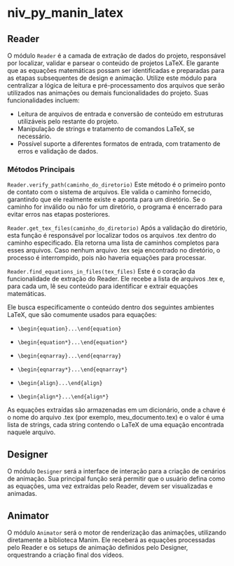# niv_py_manin_latex

## Reader

O módulo `Reader` é a camada de extração de dados do projeto, responsável por localizar, validar e parsear o conteúdo de projetos LaTeX. Ele garante que as equações matemáticas possam ser identificadas e preparadas para as etapas subsequentes de design e animação. Utilize este módulo para centralizar a lógica de leitura e pré-processamento dos arquivos que serão utilizados nas animações ou demais funcionalidades do projeto. Suas funcionalidades incluem:

- Leitura de arquivos de entrada e conversão de conteúdo em estruturas utilizáveis pelo restante do projeto.
- Manipulação de strings e tratamento de comandos LaTeX, se necessário.
- Possível suporte a diferentes formatos de entrada, com tratamento de erros e validação de dados.

### Métodos Principais
`Reader.verify_path(caminho_do_diretorio)`
    Este método é o primeiro ponto de contato com o sistema de arquivos. Ele valida o caminho fornecido, garantindo que ele realmente existe e aponta para um diretório. Se o caminho for inválido ou não for um diretório, o programa é encerrado para evitar erros nas etapas posteriores.

`Reader.get_tex_files(caminho_do_diretorio)`
    Após a validação do diretório, esta função é responsável por localizar todos os arquivos .tex dentro do caminho especificado. Ela retorna uma lista de caminhos completos para esses arquivos. Caso nenhum arquivo .tex seja encontrado no diretório, o processo é interrompido, pois não haveria equações para processar.

`Reader.find_equations_in_files(tex_files)`
    Este é o coração da funcionalidade de extração do Reader. Ele recebe a lista de arquivos .tex e, para cada um, lê seu conteúdo para identificar e extrair equações matemáticas.

Ele busca especificamente o conteúdo dentro dos seguintes ambientes LaTeX, que são comumente usados para equações:

- `\begin{equation}...\end{equation}`

- `\begin{equation*}...\end{equation*}`

- `\begin{eqnarray}...\end{eqnarray}`

- `\begin{eqnarray*}...\end{eqnarray*}`

- `\begin{align}...\end{align}`

- `\begin{align*}...\end{align*}`

As equações extraídas são armazenadas em um dicionário, onde a chave é o nome do arquivo .tex (por exemplo, meu_documento.tex) e o valor é uma lista de strings, cada string contendo o LaTeX de uma equação encontrada naquele arquivo.

## Designer
O módulo `Designer` será a interface de interação para a criação de cenários de animação. Sua principal função será permitir que o usuário defina como as equações, uma vez extraídas pelo Reader, devem ser visualizadas e animadas.

## Animator
O módulo `Animator` será o motor de renderização das animações, utilizando diretamente a biblioteca Manim. Ele receberá as equações processadas pelo Reader e os setups de animação definidos pelo Designer, orquestrando a criação final dos vídeos.
